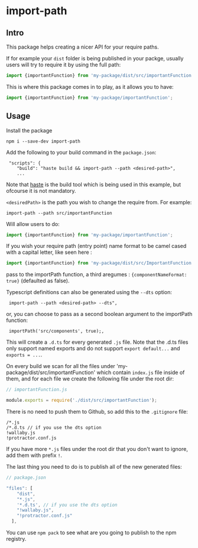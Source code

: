# import-path

## Intro
This package helps creating a nicer API for your require paths.

If for example your `dist` folder is being published in your packge, usually users will try to require it by using the full path:

```javascript
import {importantFunction} from 'my-package/dist/src/importantFunction';
```

This is where this package comes in to play, as it allows you to have:

```javascript
import {importantFunction} from 'my-package/importantFunction';
```

## Usage

Install the package

```
npm i --save-dev import-path
```

Add the following to your build command in the `package.json`:

```javasript
 "scripts": {
    "build": "haste build && import-path --path <desired-path>",
    ...
```
Note that [haste](https://github.com/wix/haste) is the build tool which is being used in this example, but ofcourse it is not mandatory.

`<desiredPath>` is the path you wish to change the require from. For example:

```
import-path --path src/importantFunction
```

Will allow users to do:
```javascript
import {importantFunction} from 'my-package/importantFunction';
```

If you wish your require path (entry point) name format to be camel cased with a capital letter, like seen here :

```javascript
import {importantFunction} from 'my-package/dist/src/ImportantFunction';
```

pass to the importPath function, a third aregumes : `{componentNameFormat: true}` (defaulted as false).


Typescript definitions can also be generated using the `--dts` option:

```javasript
 import-path --path <desired-path> --dts",
```

or, you can choose to  pass as a second boolean argument to the importPath function:

```javasript
 importPath('src/components', true);,
```

This will create a `.d.ts` for every generated `.js` file.
Note that the .d.ts files only support named exports and do not support `export default...` and `exports = ...`.

On every build we scan for all the files under 'my-package/dist/src/importantFunction' which contain `index.js` file inside of them, and for each file we create the following file under the root dir:

```js
// importantFunction.js

module.exports = require('./dist/src/importantFunction');
```

There is no need to push them to Github, so add this to the `.gitignore` file:

```
/*.js
/*.d.ts // if you use the dts option
!wallaby.js
!protractor.conf.js
```

If you have more `*.js` files under the root dir that you don't want to ignore, add them with prefix `!`.

The last thing you need to do is to publish all of the new generated files:

```javascript
// package.json

"files": [
    "dist",
    "*.js",
    '*.d.ts', // if you use the dts option
    "!wallaby.js",
    "!protractor.conf.js"
  ],
```

You can use `npm pack` to see what are you going to publish to the npm registry.
